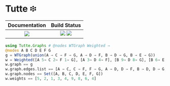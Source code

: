 # Tutte ፨

|  **Documentation**                        |  **Build Status**                                               |
|:-----------------------------------------:|:---------------------------------------------------------------:|
|  [![][docs-latest-img]][docs-latest-url]  |  [![][travis-img]][travis-url] [![][codecov-img]][codecov-url]  |


```julia
using Tutte.Graphs # @nodes WTGraph Weighted →
@nodes A B C D E F G
g = WTGraph(union(A → C → F → G, A → D → F, B → D → G, B → E → G))
w = Weighted([A 5→ C 2→ F 1→ G], [A 3→ D 4→ F], [B 9→ D 8→ G], [B 6→ E 4→ G])
w.graph == g
w.graph.edges.list == [A → C, C → F, F → G, A → D, D → F, B → D, D → G, B → E, E → G]
w.graph.nodes == Set([A, B, C, D, E, F, G])
w.weights == [5, 2, 1, 3, 4, 9, 8, 6, 4]
```

[docs-latest-img]: https://img.shields.io/badge/docs-latest-blue.svg
[docs-latest-url]: https://wookay.github.io/docs/Tutte.jl/

[travis-img]: https://api.travis-ci.org/wookay/Tutte.jl.svg?branch=master
[travis-url]: https://travis-ci.org/wookay/Tutte.jl

[codecov-img]: https://codecov.io/gh/wookay/Tutte.jl/branch/master/graph/badge.svg
[codecov-url]: https://codecov.io/gh/wookay/Tutte.jl/branch/master
